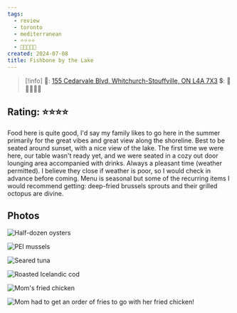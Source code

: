 ```yaml
---
tags:
  - review
  - toronto
  - mediterranean
  - ⭐⭐⭐⭐
  - 💸💸💸💸💸
created: 2024-07-08
title: Fishbone by the Lake
---
```


> [!info]
>📌: [155 Cedarvale Blvd, Whitchurch-Stouffville, ON L4A 7X3](https://maps.app.goo.gl/7MbmabLp646KaCcd6)
>💲: 💸💸💸💸💸

## Rating: ⭐⭐⭐⭐

Food here is quite good, I'd say my family likes to go here in the summer primarily for the great vibes and great view along the shoreline. Best to be seated around sunset, with a nice view of the lake. The first time we were here, our table wasn't ready yet, and we were seated in a cozy out door lounging area accompanied with drinks. Always a pleasant time (weather permitted). I believe they close if weather is poor, so I would check in advance before coming. Menu is seasonal but some of the recurring items I would recommend getting: deep-fried brussels sprouts and their grilled octopus are divine.

## Photos

![Half-dozen oysters](https://res.cloudinary.com/drwjkxxud/image/upload/v1721090820/fishbone_by_the_lake_1_qjc3hk.jpg)

![PEI mussels](https://res.cloudinary.com/drwjkxxud/image/upload/v1721090822/fishbone_by_the_lake_3_ljtkbh.jpg)

![Seared tuna](https://res.cloudinary.com/drwjkxxud/image/upload/v1721090823/fishbone_by_the_lake_2_sl0vrc.jpg)

![Roasted Icelandic cod](https://res.cloudinary.com/drwjkxxud/image/upload/v1721090824/6_gt7wur.jpg)

![Mom's fried chicken](https://res.cloudinary.com/drwjkxxud/image/upload/v1721090686/fishbone_by_the_lake_4_twjbqb.jpg)

![Mom had to get an order of fries to go with her fried chicken!](https://res.cloudinary.com/drwjkxxud/image/upload/v1721090710/fishbone_by_the_lake_5_ob3stb.jpg)
